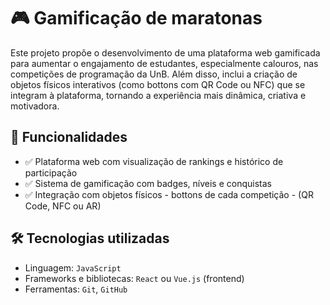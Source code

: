 # 🎮 Gamificação de maratonas

Este projeto propõe o desenvolvimento de uma plataforma web gamificada para aumentar o engajamento de estudantes, especialmente calouros, nas competições de programação da UnB. Além disso, inclui a criação de objetos físicos interativos (como bottons com QR Code ou NFC) que se integram à plataforma, tornando a experiência mais dinâmica, criativa e motivadora.

## 🚀 Funcionalidades

- ✅ Plataforma web com visualização de rankings e histórico de participação
- ✅ Sistema de gamificação com badges, níveis e conquistas
- ✅ Integração com objetos físicos - bottons de cada competição - (QR Code, NFC ou AR)

## 🛠️ Tecnologias utilizadas

- Linguagem: `JavaScript`
- Frameworks e bibliotecas: `React` ou `Vue.js` (frontend)
- Ferramentas: `Git`, `GitHub`
